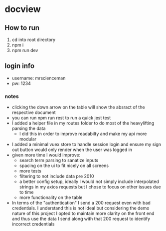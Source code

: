 # docview

## How to run
1. cd into root directory
2. npm i
3. npm run dev

## login info
- username: mrscienceman
- pw: 1234

### notes
- clicking the down arrow on the table will show the absract of the respective document
- you can run npm run rest to run a quick jest test
- I added a helper file in my routes folder to do most of the heavylifting parsing the data 
	- I did this in order to improve readabilty and make my api more modular
- I added a minimal vuex store to handle session login and ensure my sign out button would only render when the user was logged in
- given more time I would improve:
	- search term parsing to sanatize inputs
	- spacing on the ui to fit nicely on all screens
	- more tests
	- filtering to not include data pre 2010
	- a better config setup, ideally I would not simply include interpolated strings in my axios requests but I chose to focus on other issues due to time
	- more functionality on the table
- In terms of the "authentication" I send a 200 request even with bad credentials. I understand this is not ideal but considering the demo nature of this project I opted to maintain more clarity on the front end and thus use the data I send along with that 200 request to identify incorrect credentials 